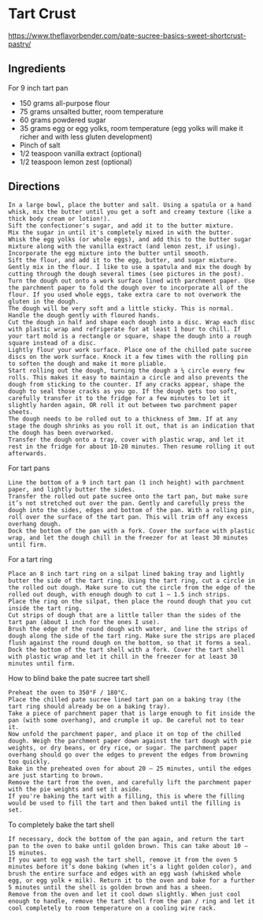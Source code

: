 # Tart Crust
https://www.theflavorbender.com/pate-sucree-basics-sweet-shortcrust-pastry/

## Ingredients
For 9 inch tart pan
- 150 grams all-purpose flour
- 75 grams unsalted butter, room temperature
- 60 grams powdered sugar 
- 35 grams egg or egg yolks, room temperature (egg yolks will make it richer and with less gluten development)
- Pinch of salt
- 1/2 teaspoon vanilla extract (optional)
- 1/2 teaspoon lemon zest (optional)

## Directions
    In a large bowl, place the butter and salt. Using a spatula or a hand whisk, mix the butter until you get a soft and creamy texture (like a thick body cream or lotion!).
    Sift the confectioner's sugar, and add it to the butter mixture.
    Mix the sugar in until it's completely mixed in with the butter.
    Whisk the egg yolks (or whole eggs), and add this to the butter sugar mixture along with the vanilla extract (and lemon zest, if using).
    Incorporate the egg mixture into the butter until smooth.
    Sift the flour, and add it to the egg, butter, and sugar mixture.
    Gently mix in the flour. I like to use a spatula and mix the dough by cutting through the dough several times (see pictures in the post).
    Turn the dough out onto a work surface lined with parchment paper. Use the parchment paper to fold the dough over to incorporate all of the flour. If you used whole eggs, take extra care to not overwork the gluten in the dough.
    The dough will be very soft and a little sticky. This is normal. Handle the dough gently with floured hands.
    Cut the dough in half and shape each dough into a disc. Wrap each disc with plastic wrap and refrigerate for at least 1 hour to chill. If your tart mold is a rectangle or square, shape the dough into a rough square instead of a disc.
    Lightly flour your work surface. Place one of the chilled pate sucree discs on the work surface. Knock it a few times with the rolling pin to soften the dough and make it more pliable.
    Start rolling out the dough, turning the dough a ¼ circle every few rolls. This makes it easy to maintain a circle and also prevents the dough from sticking to the counter. If any cracks appear, shape the dough to seal those cracks as you go. If the dough gets too soft, carefully transfer it to the fridge for a few minutes to let it slightly harden again, OR roll it out between two parchment paper sheets.
    The dough needs to be rolled out to a thickness of 3mm. If at any stage the dough shrinks as you roll it out, that is an indication that the dough has been overworked.
    Transfer the dough onto a tray, cover with plastic wrap, and let it rest in the fridge for about 10-20 minutes. Then resume rolling it out afterwards.

For tart pans

    Line the bottom of a 9 inch tart pan (1 inch height) with parchment paper, and lightly butter the sides.
    Transfer the rolled out pate sucree onto the tart pan, but make sure it’s not stretched out over the pan. Gently and carefully press the dough into the sides, edges and bottom of the pan. With a rolling pin, roll over the surface of the tart pan. This will trim off any excess overhang dough.
    Dock the bottom of the pan with a fork. Cover the surface with plastic wrap, and let the dough chill in the freezer for at least 30 minutes until firm.

For a tart ring

    Place an 8 inch tart ring on a silpat lined baking tray and lightly butter the side of the tart ring. Using the tart ring, cut a circle in the rolled out dough. Make sure to cut the circle from the edge of the rolled out dough, with enough dough to cut 1 – 1.5 inch strips.
    Place the ring on the silpat, then place the round dough that you cut inside the tart ring.
    Cut strips of dough that are a little taller than the sides of the tart pan (about 1 inch for the ones I use).
    Brush the edge of the round dough with water, and line the strips of dough along the side of the tart ring. Make sure the strips are placed flush against the round dough on the bottom, so that it forms a seal.
    Dock the bottom of the tart shell with a fork. Cover the tart shell with plastic wrap and let it chill in the freezer for at least 30 minutes until firm.

How to blind bake the pate sucree tart shell

    Preheat the oven to 350°F / 180°C.
    Place the chilled pate sucree lined tart pan on a baking tray (the tart ring should already be on a baking tray).
    Take a piece of parchment paper that is large enough to fit inside the pan (with some overhang), and crumple it up. Be careful not to tear it.
    Now unfold the parchment paper, and place it on top of the chilled dough. Weigh the parchment paper down against the tart dough with pie weights, or dry beans, or dry rice, or sugar. The parchment paper overhang should go over the edges to prevent the edges from browning too quickly.
    Bake in the preheated oven for about 20 – 25 minutes, until the edges are just starting to brown.
    Remove the tart from the oven, and carefully lift the parchment paper with the pie weights and set it aside.
    If you're baking the tart with a filling, this is where the filling would be used to fill the tart and then baked until the filling is set.

To completely bake the tart shell

    If necessary, dock the bottom of the pan again, and return the tart pan to the oven to bake until golden brown. This can take about 10 – 15 minutes.
    If you want to egg wash the tart shell, remove it from the oven 5 minutes before it’s done baking (when it’s a light golden color), and brush the entire surface and edges with an egg wash (whisked whole egg, or egg yolk + milk). Return it to the oven and bake for a further 5 minutes until the shell is golden brown and has a sheen.
    Remove from the oven and let it cool down slightly. When just cool enough to handle, remove the tart shell from the pan / ring and let it cool completely to room temperature on a cooling wire rack.
